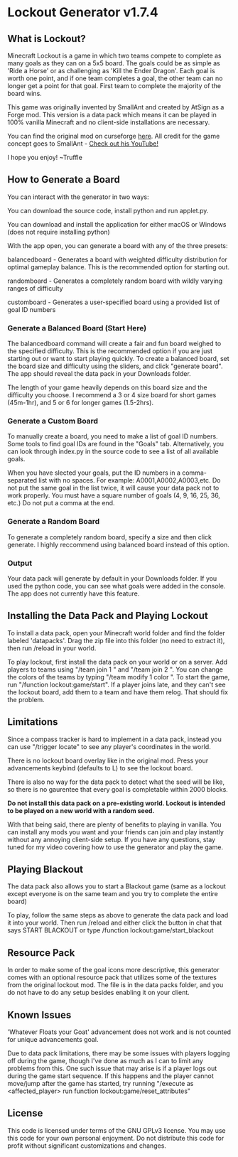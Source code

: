 # Lockout Generator v1.7.4

## What is Lockout?
Minecraft Lockout is a game in which two teams compete to complete as many goals as they can on a 5x5 board. The goals could be as simple as 'Ride a Horse' or as challenging as 'Kill the Ender Dragon'. Each goal is worth one point, and if one team completes a goal, the other team can no longer get a point for that goal. First team to complete the majority of the board wins.

This game was originally invented by SmallAnt and created by AtSign as a Forge mod. This version is a data pack which means it can be played in 100% vanilla Minecraft and no client-side installations are necessary. 

You can find the original mod on curseforge [here](https://www.curseforge.com/minecraft/mc-mods/lockout).
All credit for the game concept goes to SmallAnt - [Check out his YouTube!](https://www.youtube.com/@Smallant)

I hope you enjoy!
~Truffle

## How to Generate a Board
You can interact with the generator in two ways:

You can download the source code, install python and run applet.py.

You can download and install the application for either macOS or Windows (does not require installing python)


With the app open, you can generate a board with any of the three presets:

balancedboard - Generates a board with weighted difficulty distribution for optimal gameplay balance. This is the recommended option for starting out. 

randomboard - Generates a completely random board with wildly varying ranges of difficulty

customboard - Generates a user-specified board using a provided list of goal ID numbers



### Generate a Balanced Board (Start Here)
The balancedboard command will create a fair and fun board weighed to the specified difficulty. This is the recommended option if you are just starting out or want to start playing quickly.
To create a balanced board, set the board size and difficulty using the sliders, and click "generate board". The app should reveal the data pack in your Downloads folder.

The length of your game heavily depends on this board size and the difficulty you choose.
I recommend a 3 or 4 size board for short games (45m-1hr), and 5 or 6 for longer games (1.5-2hrs).


### Generate a Custom Board
To manually create a board, you need to make a list of goal ID numbers. Some tools to find goal IDs are found in the "Goals" tab. Alternatively, you can look through index.py in the source code to see a list of all available goals.

When you have slected your goals, put the ID numbers in a comma-separated list with no spaces.
For example: A0001,A0002,A0003,etc. Do not put the same goal in the list twice, it will cause your data pack not to work properly.
You must have a square number of goals (4, 9, 16, 25, 36, etc.)
Do not put a comma at the end.


### Generate a Random Board
To generate a completely random board, specify a size and then click generate. I highly reccommend using balanced board instead of this option.


### Output
Your data pack will generate by default in your Downloads folder.
If you used the python code, you can see what goals were added in the console. The app does not currently have this feature.


## Installing the Data Pack and Playing Lockout
To install a data pack, open your Minecraft world folder and find the folder labeled 'datapacks'. Drag the zip file into this folder (no need to extract it), then run /reload in your world.

To play lockout, first install the data pack on your world or on a server. Add players to teams using "/team join 1 <player>" and "/team join 2 <player>".
You can change the colors of the teams by typing "/team modify 1 color <color>".
To start the game, run "/function lockout:game/start". If a player joins late, and they can't see the lockout board, add them to a team and have them relog. That should fix the problem.

## Limitations

Since a compass tracker is hard to implement in a data pack, instead you can use "/trigger locate" to see any player's coordinates in the world.

There is no lockout board overlay like in the original mod. Press your advancements keybind (defaults to L) to see the lockout board. 

There is also no way for the data pack to detect what the seed will be like, so there is no gaurentee that every goal is completable within 2000 blocks.

**Do not install this data pack on a pre-existing world. Lockout is intended to be played on a new world with a random seed.**

With that being said, there are plenty of benefits to playing in vanilla. You can install any mods you want and your friends can join and play instantly without any annoying client-side setup. If you have any questions, stay tuned for my video covering how to use the generator and play the game. 

## Playing Blackout

The data pack also allows you to start a Blackout game (same as a lockout except everyone is on the same team and you try to complete the entire board)

To play, follow the same steps as above to generate the data pack and load it into your world. Then run /reload and either click the button in chat that says START BLACKOUT or type /function lockout:game/start_blackout


## Resource Pack
In order to make some of the goal icons more descriptive, this generator comes with an optional resource pack that utilizes some of the textures from the original lockout mod. The file is in the data packs folder, and you do not have to do any setup besides enabling it on your client.


## Known Issues
'Whatever Floats your Goat' advancement does not work and is not counted for unique advancements goal.

Due to data pack limitations, there may be some issues with players logging off during the game, though I've done as much as I can to limit any problems from this. One such issue that may arise is if a player logs out during the game start sequence. If this happens and the player cannot move/jump after the game has started, try running "/execute as <affected_player> run function lockout:game/reset_attributes"


## License
This code is licensed under terms of the GNU GPLv3 license.
You may use this code for your own personal enjoyment. Do not distribute this code for profit without significant customizations and changes.
